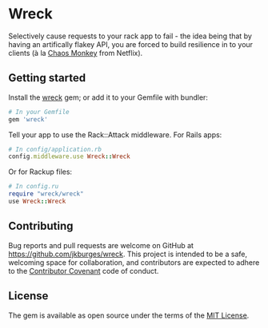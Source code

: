 # Wreck

Selectively cause requests to your rack app to fail - the idea being that by having an artifically flakey API, you are forced to build resilience in to your clients (à la [Chaos Monkey](https://github.com/Netflix/chaosmonkey) from Netflix).

## Getting started

Install the [wreck](http://rubygems.org/gems/wreck) gem; or add it to your Gemfile with bundler:

```ruby
# In your Gemfile
gem 'wreck'
```
Tell your app to use the Rack::Attack middleware.
For Rails apps:

```ruby
# In config/application.rb
config.middleware.use Wreck::Wreck
```

Or for Rackup files:

```ruby
# In config.ru
require "wreck/wreck"
use Wreck::Wreck
```
## Contributing

Bug reports and pull requests are welcome on GitHub at https://github.com/jkburges/wreck. This project is intended to be a safe, welcoming space for collaboration, and contributors are expected to adhere to the [Contributor Covenant](http://contributor-covenant.org) code of conduct.


## License

The gem is available as open source under the terms of the [MIT License](http://opensource.org/licenses/MIT).

